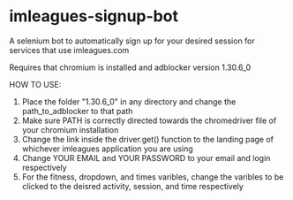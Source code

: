 # imleagues-signup-bot
A selenium bot to automatically sign up for your desired session for services that use imleagues.com

Requires that chromium is installed and adblocker version 1.30.6_0

HOW TO USE:
1. Place the folder "1.30.6_0" in any directory and change the path_to_adblocker to that path
2. Make sure PATH is correctly directed towards the chromedriver file of your chromium installation
3. Change the link inside the driver.get() function to the landing page of whichever imleagues application you are using
4. Change YOUR EMAIL and YOUR PASSWORD to your email and login respectively
5. For the fitness, dropdown, and times varibles, change the varibles to be clicked to the deisred activity, session, and time respectively
